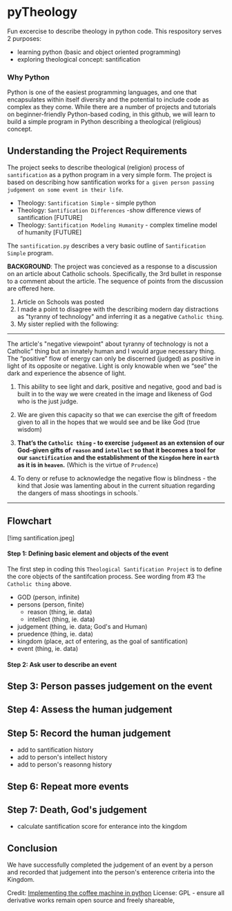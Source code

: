# pyTheology
Fun excercise to describe theology in python code.  This respository serves 2 purposes:

- learning python (basic and object oriented programming)
- exploring theological concept: santification

### Why Python
Python is one of the easiest programming languages, and one that encapsulates within itself diversity and the potential to include code as complex as they come. While there are a number of projects and tutorials on beginner-friendly Python-based coding, in this github, we will learn to build a simple program in Python describing a theological (religious) concept. 

## Understanding the Project Requirements

The project seeks to describe theological (religion) process of `santification` as a python program in a very simple form.  The project is based on describing how santification works for `a given person passing judgement on some event in their life`.

- Theology: `Santification Simple` - simple python 
- Theology: `Santification Differences` -show difference views of santification  [FUTURE]
- Theology: `Santification Modeling Humanity` - complex timeline model of humanity [FUTURE]

The `santification.py` describes a very basic outline of `Santification Simple` program. 

**BACKGROUND**:
The project was concieved as a response to a discussion on an article about Catholic schools.  Specifically, the 3rd bullet in response to a comment about the article.  The sequence of points from the discussion are offered here. 
1. Article on Schools was posted
2. I made a point to disagree with the describing modern day distractions as "tyranny of technology" and inferring it as a negative `Catholic thing`.
3. My sister replied with the following:

-----
The article's "negative viewpoint" about tyranny of technology is not a Catholic” thing but an innately human and I would argue necessary thing.  The “positive” flow of energy can only be discerned (judged) as positive in light of its opposite or negative.  Light is only knowable when we “see” the dark and experience the absence of light. 

1. This ability to see light and dark, positive and negative, good and bad is built in to the way we were created in the image and likeness of God who is the just judge. 

2. We are given this capacity so that we can exercise the gift of freedom given to all in the hopes that we would see and be like God (true wisdom) 

3. **That’s the `Catholic thing` - to exercise `judgemen`t as an extension of our God-given gifts of `reason` and `intellect` so that it becomes a tool for our `sanctification` and the establishment of the `Kingdom` here in `earth` as it is in `heaven`.** (Which is the virtue of `Prudence`)

4. To deny or refuse to acknowledge the negative flow is blindness - the kind that Josie was lamenting about in the current situation regarding the dangers of mass shootings in schools.` 
-----



## Flowchart 

[!img santification.jpeg]

#### Step 1: Defining basic element and objects of the event
The first step in coding this `Theological Santification Project` is to define the core objects of the santifcation process.  See wording from #3 `The Catholic thing` above. 

- GOD (person, infinite)
- persons (person, finite)
  - reason (thing, ie. data)
  - intellect (thing, ie. data)
- judgement (thing, ie. data; God's and Human)
- pruedence (thing, ie. data)
- kingdom (place, act of entering, as the goal of santification)
- event (thing, ie. data)

#### Step 2: Ask user to describe an event

## Step 3: Person passes judgement on the event

## Step 4: Assess the human judgement 

## Step 5: Record the human judgement 
- add to santification history
- add to person's intellect history
- add to person's reasonng history

## Step 6: Repeat more events

## Step 7: Death, God's judgement 
- calculate santification score for enterance into the kingdom

## Conclusion

We have successfully completed the judgement of an event by a person and recorded that judgement into the person's enterence criteria into the Kingdom. 

Credit: [Implementing the coffee machine in python](https://towardsdatascience.com/implementing-the-coffee-machine-in-python/)
License: GPL - ensure all derivative works remain open source and freely shareable,
